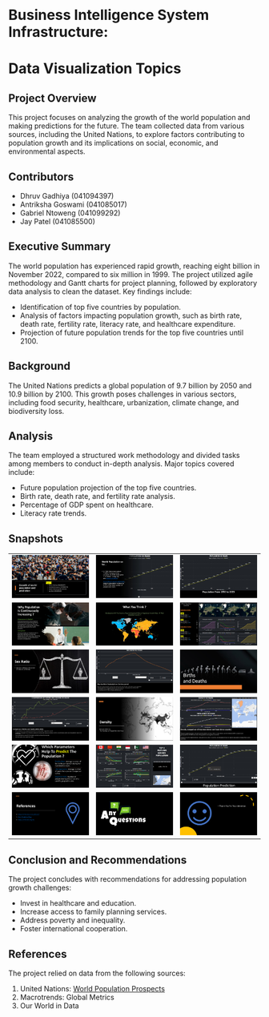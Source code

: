 <p>&nbsp;</p>
<h1>Business Intelligence System Infrastructure:</h1>
<h1>Data Visualization Topics</h1>
<h2>Project Overview</h2>
<p>This project focuses on analyzing the growth of the world population and making predictions for the future. The team collected data from various sources, including the United Nations, to explore factors contributing to population growth and its implications on social, economic, and environmental aspects.</p>
<h2>Contributors</h2>
<ul>
<li>Dhruv Gadhiya (041094397)</li>
<li>Antriksha Goswami (041085017)</li>
<li>Gabriel Ntoweng (041099292)</li>
<li>Jay Patel (041085500)</li>
</ul>
<h2>Executive Summary</h2>
<p>The world population has experienced rapid growth, reaching eight billion in November 2022, compared to six million in 1999. The project utilized agile methodology and Gantt charts for project planning, followed by exploratory data analysis to clean the dataset. Key findings include:</p>
<ul>
<li>Identification of top five countries by population.</li>
<li>Analysis of factors impacting population growth, such as birth rate, death rate, fertility rate, literacy rate, and healthcare expenditure.</li>
<li>Projection of future population trends for the top five countries until 2100.</li>
</ul>
<h2>Background</h2>
<p>The United Nations predicts a global population of 9.7 billion by 2050 and 10.9 billion by 2100. This growth poses challenges in various sectors, including food security, healthcare, urbanization, climate change, and biodiversity loss.</p>
<h2>Analysis</h2>
<p>The team employed a structured work methodology and divided tasks among members to conduct in-depth analysis. Major topics covered include:</p>
<ul>
<li>Future population projection of the top five countries.</li>
<li>Birth rate, death rate, and fertility rate analysis.</li>
<li>Percentage of GDP spent on healthcare.</li>
<li>Literacy rate trends.</li>
</ul>
<h2>Snapshots</h2>
<table>
    <tr>
        <td><img src="https://github.com/dhvgadhiya99/Growth-of-world-population-and-prediction-Power-BI/blob/main/Snapshots/Snapshot%20(1).jpg" alt="Image 1"></td>
        <td><img src="https://github.com/dhvgadhiya99/Growth-of-world-population-and-prediction-Power-BI/blob/main/Snapshots/Snapshot%20(2).jpg" alt="Image 2"></td>
        <td><img src="https://github.com/dhvgadhiya99/Growth-of-world-population-and-prediction-Power-BI/blob/main/Snapshots/Snapshot%20(3).jpg" alt="Image 3"></td>
    </tr>
    <tr>
        <td><img src="https://github.com/dhvgadhiya99/Growth-of-world-population-and-prediction-Power-BI/blob/main/Snapshots/Snapshot%20(4).jpg" alt="Image 4"></td>
        <td><img src="https://github.com/dhvgadhiya99/Growth-of-world-population-and-prediction-Power-BI/blob/main/Snapshots/Snapshot%20(5).jpg" alt="Image 5"></td>
        <td><img src="https://github.com/dhvgadhiya99/Growth-of-world-population-and-prediction-Power-BI/blob/main/Snapshots/Snapshot%20(6).jpg" alt="Image 6"></td>
    </tr>
    <tr>
        <td><img src="https://github.com/dhvgadhiya99/Growth-of-world-population-and-prediction-Power-BI/blob/main/Snapshots/Snapshot%20(7).jpg" alt="Image 7"></td>
        <td><img src="https://github.com/dhvgadhiya99/Growth-of-world-population-and-prediction-Power-BI/blob/main/Snapshots/Snapshot%20(8).jpg" alt="Image 8"></td>
        <td><img src="https://github.com/dhvgadhiya99/Growth-of-world-population-and-prediction-Power-BI/blob/main/Snapshots/Snapshot%20(9).jpg" alt="Image 9"></td>
    </tr>
    <tr>
        <td><img src="https://github.com/dhvgadhiya99/Growth-of-world-population-and-prediction-Power-BI/blob/main/Snapshots/Snapshot%20(10).jpg" alt="Image 1"></td>
        <td><img src="https://github.com/dhvgadhiya99/Growth-of-world-population-and-prediction-Power-BI/blob/main/Snapshots/Snapshot%20(11).jpg" alt="Image 2"></td>
        <td><img src="https://github.com/dhvgadhiya99/Growth-of-world-population-and-prediction-Power-BI/blob/main/Snapshots/Snapshot%20(12).jpg" alt="Image 3"></td>
    </tr>
    <tr>
        <td><img src="https://github.com/dhvgadhiya99/Growth-of-world-population-and-prediction-Power-BI/blob/main/Snapshots/Snapshot%20(13).jpg" alt="Image 1"></td>
        <td><img src="https://github.com/dhvgadhiya99/Growth-of-world-population-and-prediction-Power-BI/blob/main/Snapshots/Snapshot%20(14).jpg" alt="Image 2"></td>
        <td><img src="https://github.com/dhvgadhiya99/Growth-of-world-population-and-prediction-Power-BI/blob/main/Snapshots/Snapshot%20(15).jpg" alt="Image 3"></td>
    </tr>
    <tr>
        <td><img src="https://github.com/dhvgadhiya99/Growth-of-world-population-and-prediction-Power-BI/blob/main/Snapshots/Snapshot%20(16).jpg" alt="Image 1"></td>
        <td><img src="https://github.com/dhvgadhiya99/Growth-of-world-population-and-prediction-Power-BI/blob/main/Snapshots/Snapshot%20(17).jpg" alt="Image 2"></td>
        <td><img src="https://github.com/dhvgadhiya99/Growth-of-world-population-and-prediction-Power-BI/blob/main/Snapshots/Snapshot%20(18).jpg" alt="Image 3"></td>
    </tr>
</table>

<h2>Conclusion and Recommendations</h2>
<p>The project concludes with recommendations for addressing population growth challenges:</p>
<ul>
<li>Invest in healthcare and education.</li>
<li>Increase access to family planning services.</li>
<li>Address poverty and inequality.</li>
<li>Foster international cooperation.</li>
</ul>
<h2>References</h2>
<p>The project relied on data from the following sources:</p>
<ol>
<li>United Nations: <a href="https://population.un.org/wpp/" target="_new">World Population Prospects</a></li>
<li>Macrotrends: Global Metrics</li>
<li>Our World in Data</li>
</ol>
